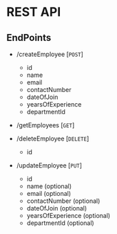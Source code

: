# REST API

## EndPoints
- /createEmployee [`POST`]
  - id
  - name
  - email
  - contactNumber
  - dateOfJoin
  - yearsOfExperience
  - departmentId

- /getEmployees [`GET`]

- /deleteEmployee [`DELETE`]
  - id

- /updateEmployee [`PUT`]
  - id
  - name (optional)
  - email (optional)
  - contactNumber (optional)
  - dateOfJoin (optional)
  - yearsOfExperience (optional)
  - departmentId (optional)